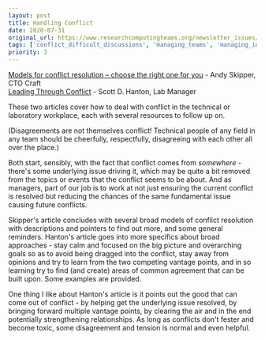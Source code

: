 ```yaml
---
layout: post
title: Handling Conflict
date: 2020-07-31
original_url: https://www.researchcomputingteams.org/newsletter_issues/0035
tags: ['conflict_difficult_discussions', 'managing_teams', 'managing_individuals']
priority: 3
---
```


<!-- markdownlint-disable MD033 -->
<!-- markdownlint-disable MD041 -->
<!-- markdownlint-disable MD049 -->

[Models for conflict resolution – choose the right one for you](https://ctocraft.com/blog/models-for-conflict-resolution-choose-the-right-one-for-you/) - Andy Skipper, CTO Craft<br/>
[Leading Through Conflict](https://www.labmanager.com/leadership-and-staffing/leading-through-conflict-2557) - Scott D. Hanton, Lab Manager

These two articles cover how to deal with conflict in the technical or laboratory workplace, each with several resources to follow up on.

(Disagreements are not themselves conflict! Technical people of any field in any team should be cheerfully, respectfully, disagreeing with each other all over the place.)

Both start, sensibly, with the fact that conflict comes from *somewhere* - there's some underlying issue driving it, which may be quite a bit removed from the topics or events that the conflict seems to be about. And as managers, part of our job is to work at not just ensuring the current conflict is resolved but reducing the chances of the same fundamental issue causing future conflicts.

Skipper's article concludes with several broad models of conflict resolution with descriptions and pointers to find out more, and some general reminders. Hanton's article goes into more specifics about broad approaches - stay calm and focused on the big picture and overarching goals so as to avoid being dragged into the conflict, stay away from opinions and try to learn from the two competing vantage points, and in so learning try to find (and create) areas of common agreement that can be built upon. Some examples are provided.

One thing I like about Hanton's article is it points out the good that can come out of conflict - by helping get the underlying issue resolved, by bringing forward multiple vantage points, by clearing the air and in the end potentially strengthening relationships. As long as conflicts don't fester and become toxic, some disagreement and tension is normal and even helpful.